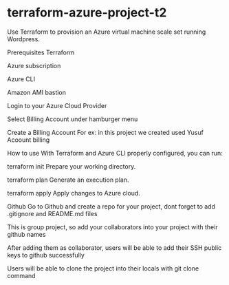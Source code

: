 # terraform-azure-project-t2

Use Terraform to provision an Azure virtual machine scale set running Wordpress.

Prerequisites
Terraform

Azure subscription

Azure CLI

Amazon AMI bastion

Login to your Azure Cloud Provider

Select Billing Account under hamburger menu

Create a Billing Account For ex: in this project we created used Yusuf Acoount billing

How to use
With Terraform and Azure CLI properly configured, you can run:

terraform init
Prepare your working directory.

terraform plan
Generate an execution plan.

terraform apply
Apply changes to Azure cloud.

Github
Go to Github and create a repo for your project, dont forget to add .gitignore and README.md files

This is group project, so add your collaborators into your project with their github names

After adding them as collaborator, users will be able to add their SSH public keys to github successfully

Users will be able to clone the project into their locals with git clone command
